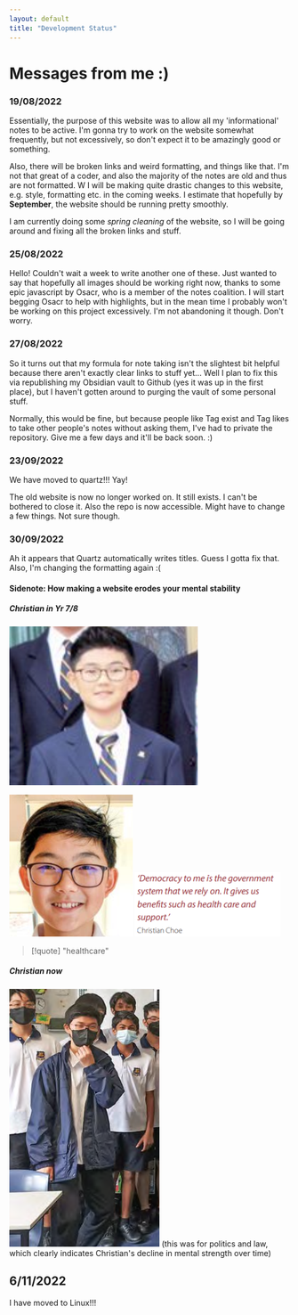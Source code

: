 ```yaml
---
layout: default
title: "Development Status"
---
```

# Messages from me :)
### 19/08/2022

Essentially, the purpose of this website was to allow all my 'informational' notes to be active. I'm gonna try to work on the website somewhat frequently, but not excessively, so don't expect it to be amazingly good or something.

Also, there will be broken links and weird formatting, and things like that. I'm not that great of a coder, and also the majority of the notes  are old and thus are not formatted.
W
I will be making quite drastic changes to this website, e.g. style, formatting etc. in the coming weeks. I estimate that hopefully by **September**, the website should be running pretty smoothly.

I am currently doing some *spring cleaning* of the website, so I will be going around and fixing all the broken links and stuff.


### 25/08/2022

Hello! Couldn't wait a week to write another one of these. Just wanted to say that hopefully all images should be working right now, thanks to some epic javascript by Osacr, who is a member of the notes coalition. I will start begging Osacr to help with highlights, but in the mean time I probably won't be working on this project excessively. I'm not abandoning it though. Don't worry.


### 27/08/2022

So it turns out that my formula for note taking isn't the slightest bit helpful because there aren't exactly clear links to stuff yet... Well I plan to fix this via republishing my Obsidian vault to Github (yes it was up in the first place), but I haven't gotten around to purging the vault of some personal stuff. 

Normally, this would be fine, but because people like Tag exist and Tag likes to take other people's notes without asking them, I've had to private the repository. Give me a few days and it'll be back soon. :)

### 23/09/2022

We have moved to quartz!!! Yay! 

The old website is now no longer worked on. It still exists. I can't be bothered to close it. Also the repo is now accessible. Might have to change a few things. Not sure though.


### 30/09/2022

Ah it appears that Quartz automatically writes titles. Guess I gotta fix that. Also, I'm changing the formatting again :(

#### Sidenote: How making a website erodes your mental stability

##### Christian in Yr 7/8

![](000_Files/professional%20christian.png)

![](000_Files/Pasted%20image%2020220930194949.png)
![](000_Files/Pasted%20image%2020220930200050.png)

> [!quote] 
> "healthcare"

##### Christian now

![](000_Files/Pasted%20image%2020220930195459.png)
(this was for politics and law, which clearly indicates Christian's decline in mental strength over time)

## 6/11/2022

I have moved to Linux!!!
